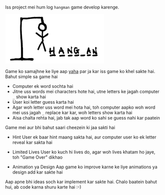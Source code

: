 Iss project mei hum log `hangman` game develop karenge. 

![hangman](assets/hangman.png)

Game ko samajhne ke liye aap [yaha](https://hangmanwordgame.com) par ja kar iss game ko khel sakte hai. Bahut simple sa game hai

- Computer ek word sochta hai
- Jitne uss words mei characters hote hai, utne letters ke jagah computer `_` show karta hai
- User koi letter guess karta hai
- Agar woh letter uss word mei hota hai, toh computer aapko woh word mei uss jagah `_` replace kar kar, woh letters show karta hai
- Aisa chalta rehta hai, jab tak aap word ko sahi se guess nahi kar paatein

Game mei aur bhi bahut saari cheezein ki jaa sakti hai
- Hint
User ek baar hint maang sakta hai, aur computer user ko ek letter reveal kar sakta hai

- Limited Lives
User ko kuch hi lives do, agar woh lives khatam ho jaye, toh "Game Over" dikhao

- Animation ya Design
Aap game ko improve karne ke liye animations ya design add kar sakte hai


Aap apne bhi ideas soch kar implement kar sakte hai.
Chalo baatein bahut hui, ab code karna shuru karte hai :-)